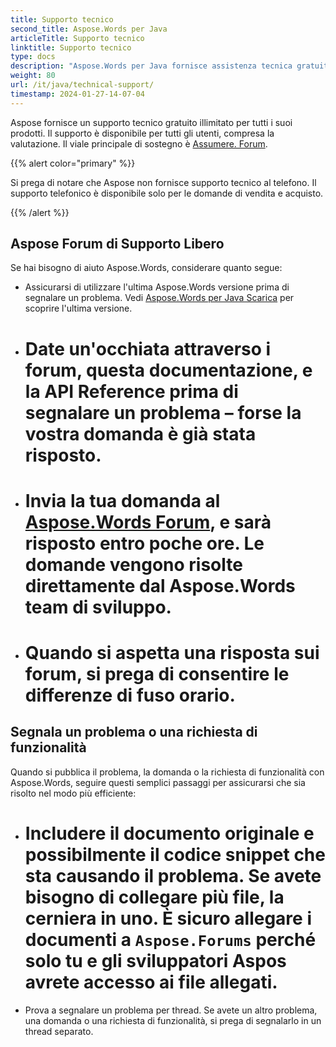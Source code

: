 ```yaml
---
title: Supporto tecnico
second_title: Aspose.Words per Java
articleTitle: Supporto tecnico
linktitle: Supporto tecnico
type: docs
description: "Aspose.Words per Java fornisce assistenza tecnica gratuita a tutti gli utenti. Si prega di segnalare la vostra domanda, problema, o la richiesta di funzionalità utilizzando Aspose Free Support Forum."
weight: 80
url: /it/java/technical-support/
timestamp: 2024-01-27-14-07-04
---
```


Aspose fornisce un supporto tecnico gratuito illimitato per tutti i suoi prodotti. Il supporto è disponibile per tutti gli utenti, compresa la valutazione. Il viale principale di sostegno è [Assumere. Forum](https://forum.aspose.com/c/words/8).

{{% alert color="primary" %}}

Si prega di notare che Aspose non fornisce supporto tecnico al telefono. Il supporto telefonico è disponibile solo per le domande di vendita e acquisto.

{{% /alert %}}

## Aspose Forum di Supporto Libero

Se hai bisogno di aiuto Aspose.Words, considerare quanto segue:

* Assicurarsi di utilizzare l'ultima Aspose.Words versione prima di segnalare un problema. Vedi [Aspose.Words per Java Scarica](https://releases.aspose.com/words/java/) per scoprire l'ultima versione.
* # Date un'occhiata attraverso i forum, questa documentazione, e la API Reference prima di segnalare un problema – forse la vostra domanda è già stata risposto.
* # Invia la tua domanda al [Aspose.Words Forum](https://forum.aspose.com/c/words/8), e sarà risposto entro poche ore. Le domande vengono risolte direttamente dal Aspose.Words team di sviluppo.
* # Quando si aspetta una risposta sui forum, si prega di consentire le differenze di fuso orario.

## Segnala un problema o una richiesta di funzionalità

Quando si pubblica il problema, la domanda o la richiesta di funzionalità con Aspose.Words, seguire questi semplici passaggi per assicurarsi che sia risolto nel modo più efficiente:

* # Includere il documento originale e possibilmente il codice snippet che sta causando il problema. Se avete bisogno di collegare più file, la cerniera in uno. È sicuro allegare i documenti a `Aspose.Forums` perché solo tu e gli sviluppatori Aspos avrete accesso ai file allegati.
* Prova a segnalare un problema per thread. Se avete un altro problema, una domanda o una richiesta di funzionalità, si prega di segnalarlo in un thread separato.
